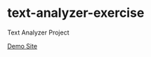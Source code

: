 # text-analyzer-exercise

Text Analyzer Project

[Demo Site](https://brittanyrw.github.io/text-analyzer-exercise/)
